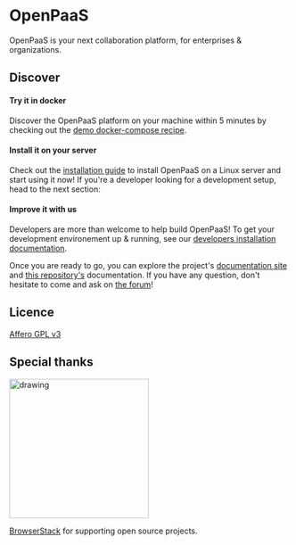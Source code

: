 # OpenPaaS

OpenPaaS is your next collaboration platform, for enterprises & organizations.

## Discover
#### Try it in docker
Discover the OpenPaaS platform on your machine within 5 minutes by checking out the [demo docker-compose recipe](http://docs.open-paas.org/getting-started/docker/).

#### Install it on your server
Check out the [installation guide](http://docs.open-paas.org/getting-started/linux/) to install OpenPaaS on a Linux server and start using it now!
If you're a developer looking for a development setup, head to the next section:

#### Improve it with us
Developers are more than welcome to help build OpenPaaS!
To get your development environement up & running, see our [developers installation documentation](doc/develop.md).

Once you are ready to go, you can explore the project's [documentation site](http://docs.open-paas.org/) and [this repository's](doc/) documentation.
If you have any question, don't hesitate to come and ask on [the forum](http://forum.open-paas.org/)!

## Licence

[Affero GPL v3](http://www.gnu.org/licenses/agpl-3.0.html)

## Special thanks

<img src="https://cloud.githubusercontent.com/assets/7864462/12837037/452a17c6-cb73-11e5-9f39-fc96893bc9bf.png" alt="drawing" width="250"/>

[BrowserStack](https://www.browserstack.com/) for supporting open source projects.